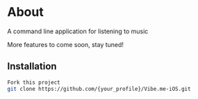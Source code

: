 # About
A command line application for listening to music

More features to come soon, stay tuned!

## Installation
```bash
Fork this project
git clone https://github.com/{your_profile}/Vibe.me-iOS.git
```

